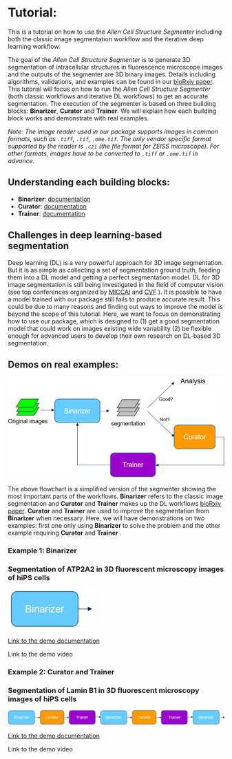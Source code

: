# Tutorial:

This is a tutorial on how to use the *Allen Cell Structure Segmenter* including both the classic image segmentation workflow and the iterative deep learning workflow.

The goal of the *Allen Cell Structure Segmenter* is to generate 3D segmentation of intracellular structures in fluorescence microscope images and the outputs of the segmenter are 3D binary images. Details including algorithms, validations, and examples can be found in our [bioRxiv paper](https://www.biorxiv.org/content/10.1101/491035v1). This tutorial will focus on how to run the *Allen Cell Structure Segmenter* (both classic workflows and iterative DL workflows) to get an accurate segmentation. The execution of the segmenter is based on three building blocks: **Binarizer**, **Curator** and **Trainer**. We will explain how each building block works and demonstrate with real examples.

*Note: The image reader used in our package supports images in common formats, such as `.tiff`, `.tif`, `.ome.tif`. The only vendor specific format supported by the reader is `.czi` (the file format for ZEISS microscope). For other formats, images have to be converted to `.tiff` or `.ome.tif` in advance.* 

## Understanding each building blocks:

* **Binarizer**: [documentation](./bb1.md)
* **Curator**: [documentation](./bb2.md)
* **Trainer**: [documentation](./bb3.md)

## Challenges in deep learning-based segmentation

Deep learning (DL) is a very powerful approach for 3D image segmentation. But it is as simple as collecting a set of segmentation ground truth, feeding them into a DL model and getting a perfect segmentation model. DL for 3D image segmentation is still being investigated in the field of computer vision (see top conferences organized by [MICCAI](http://www.miccai.org/) and [CVF](https://www.thecvf.com/) ). It is possible to have a model trained with our package still fails to produce accurate result. This could be due to many reasons and finding out ways to improve the model is beyond the scope of this tutorial. Here, we want to focus on demonstrating how to use our package, which is designed to (1) get a good segmentation model that could work on images existing wide variability (2) be flexible enough for advanced users to develop their own research on DL-based 3D segmentation.

## Demos on real examples:

![overview pic](./overview_pic.png)

The above flowchart is a simplified version of the segmenter showing the most important parts of the workflows. **Binarizer** refers to the classic image segmentation and **Curator** and **Trainer** makes up the DL workflows [bioRxiv paper](https://www.biorxiv.org/content/10.1101/491035v1). **Curator** and **Trainer** are used to improve the segmentation from **Binarizer** when necessary. Here, we will have demonstrations on two examples: first one only using **Binarizer** to solve the problem and the other example requiring **Curator** and **Trainer** .

### Example 1: **Binarizer** 
### Segmentation of ATP2A2 in 3D fluorescent microscopy images of hiPS cells 

![demo1 pic](./demo1_pic.png)

[Link to the demo documentation](./demo_1.md)

Link to the demo video

### Example 2: **Curator** and  **Trainer** 
### Segmentation of Lamin B1 in 3D fluorescent microscopy images of hiPS cells 

![demo2 pic](./demo2_pic.png)

[Link to the demo documentation](./demo_2.md)

Link to the demo video



